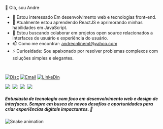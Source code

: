 👋 Olá, sou Andre
- 👀 Estou interessado Em desenvolvimento web e tecnologias front-end.
- 🌱 Atualmente estou aprendendo ReactJS e aprimorando minhas habilidades em JavaScript.
- 💞️ Estou buscando colaborar em projetos open source relacionados a interfaces de usuário e experiência do usuário.
- 📫 Como me encontrar:  andreonlinemt@yahoo.com 
- ⚡ Curiosidade:  Sou apaixonado por resolver problemas complexos com soluções simples e elegantes.

<br>

[![Disc](https://img.shields.io/badge/Discord-7289DA?style=for-the-badge&logo=discord&logoColor=white)](https://discord.com/channels/@me) 
[![Email](https://img.shields.io/badge/Gmail-D14836?style=for-the-badge&logo=gmail&logoColor=white)](https://mail.google.com/mail/u/0/?pli=1#inbox)
[![LinkeDin](https://img.shields.io/badge/LinkedIn-0077B5?style=for-the-badge&logo=linkedin&logoColor=white)](https://www.linkedin.com/in/marcio-andr%C3%A9-30ab592b9/)

![](https://upload.wikimedia.org/wikipedia/commons/thumb/6/61/HTML5_logo_and_wordmark.svg/25px-HTML5_logo_and_wordmark.svg.png)&nbsp;
![](https://upload.wikimedia.org/wikipedia/commons/thumb/d/d5/CSS3_logo_and_wordmark.svg/20px-CSS3_logo_and_wordmark.svg.png)&nbsp;
![](https://upload.wikimedia.org/wikipedia/commons/thumb/9/99/Unofficial_JavaScript_logo_2.svg/22px-Unofficial_JavaScript_logo_2.svg.png)&nbsp;
![](https://upload.wikimedia.org/wikipedia/commons/thumb/a/a7/React-icon.svg/25px-React-icon.svg.png)&nbsp;

##### *Entusiasta de tecnologia com foco em desenvolvimento web e design de interfaces. Sempre em busca de novos desafios e oportunidades para criar experiências digitais impactantes.* 💫

![Snake animation](https://github.com/YOUR_USERNAME/YOUR_USERNAME/blob/output/github-contribution-grid-snake.svg)
